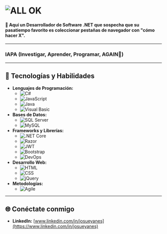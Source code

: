 # ![ALL OK](https://media0.giphy.com/media/v1.Y2lkPTc5MGI3NjExeDVvaTFxcTYxNzI2cGwwN3FqdnljZXFid2c3cTQzNWRtMm04NDlzbyZlcD12MV9pbnRlcm5hbF9naWZfYnlfaWQmY3Q9Zw/13HgwGsXF0aiGY/giphy.gif)
 
#### 👋 Aquí un Desarrollador de Software .NET que sospecha que su pasatiempo favorito es coleccionar pestañas de navegador con "cómo hacer X". 
***

### **IAPA (Investigar, Aprender, Programar, AGAIN🔄)**

***

## 🚀 Tecnologías y Habilidades

* **Lenguajes de Programación:**
    * ![C#](https://img.shields.io/badge/C%23-239120?style=for-the-badge&logo=c-sharp&logoColor=white)
    * ![JavaScript](https://img.shields.io/badge/JavaScript-F7DF1E?style=for-the-badge&logo=javascript&logoColor=black)
    * ![Java](https://img.shields.io/badge/Java-007396?style=for-the-badge&logo=java&logoColor=white)
    * ![Visual Basic](https://img.shields.io/badge/Visual%20Basic-.NET-5C2D91?style=for-the-badge&logo=visual-studio&logoColor=white)
* **Bases de Datos:** 
    * ![SQL Server](https://img.shields.io/badge/SQL%20Server-CC2927?style=for-the-badge&logo=microsoft-sql-server&logoColor=white)
    * ![MySQL](https://img.shields.io/badge/MySQL-4479A1?style=for-the-badge&logo=mysql&logoColor=white)
* **Frameworks y Librerías:**
    * ![.NET Core](https://img.shields.io/badge/.NET%20Core-512BD4?style=for-the-badge&logo=dotnet&logoColor=white)
    * ![Razor](https://img.shields.io/badge/Razor-512BD4?style=for-the-badge&logo=dotnet&logoColor=white)
    * ![JWT](https://img.shields.io/badge/JWT-black?style=for-the-badge&logo=JSON%20web%20tokens)
    * ![Bootstrap](https://img.shields.io/badge/Bootstrap-563D7C?style=for-the-badge&logo=bootstrap&logoColor=white)
    * ![DevOps](https://img.shields.io/badge/DevOps-0077B9?style=for-the-badge&logo=devops&logoColor=white) 
* **Desarrollo Web:**
    * ![HTML](https://img.shields.io/badge/HTML-E34F26?style=for-the-badge&logo=html5&logoColor=white)
    * ![CSS](https://img.shields.io/badge/CSS-1572B6?style=for-the-badge&logo=css3&logoColor=white)
    * ![jQuery](https://img.shields.io/badge/jQuery-0769AD?style=for-the-badge&logo=jquery&logoColor=white)
* **Metodologías:**
    * ![Agile](https://img.shields.io/badge/Agile-2091EB?style=for-the-badge&logo=jira&logoColor=white)

---

## 🌐 Conéctate conmigo

* **LinkedIn:** [www.linkedin.com/in/josueyanes](https://www.linkedin.com/in/josueyanes)
